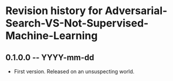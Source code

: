 # Revision history for Adversarial-Search-VS-Not-Supervised-Machine-Learning

## 0.1.0.0 -- YYYY-mm-dd

* First version. Released on an unsuspecting world.
